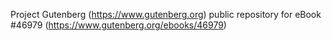 Project Gutenberg (https://www.gutenberg.org) public repository for eBook #46979 (https://www.gutenberg.org/ebooks/46979)

